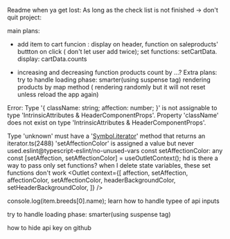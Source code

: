 Readme when ya get lost:
As long as the check list is not finished -> don't quit project:

main plans:

- add item to cart funcion : display on header, function on saleproducts' buttton on click ( don't let user add twice); set functions: setCartData. display: cartData.counts

- increasing and decreasing function products count by ...?
  Extra plans:
  try to handle loading phase: smarter(using suspense tag)
  rendering products by map method ( rendering randomly but it will not reset unless reload the app again)

Error:
Type '{ className: string; affection: number; }' is not assignable to type 'IntrinsicAttributes & HeaderComponentProps'.
Property 'className' does not exist on type 'IntrinsicAttributes & HeaderComponentProps'.

Type 'unknown' must have a '[Symbol.iterator]()' method that returns an iterator.ts(2488)
'setAffectionColor' is assigned a value but never used.eslint@typescript-eslint/no-unused-vars
const setAffectionColor: any
const [setAffection, setAffectionColor] = useOutletContext();
hd
is there a way to pass only set functions? when I delete state variables, these set functions don't work
<Outlet
context={[
affection,
setAffection,
affectionColor,
setAffectionColor,
headerBackgroundColor,
setHeaderBackgroundColor,
]}
/>

console.log(item.breeds[0].name);
learn how to handle typee of api inputs

try to handle loading phase: smarter(using suspense tag)

how to hide api key on github

